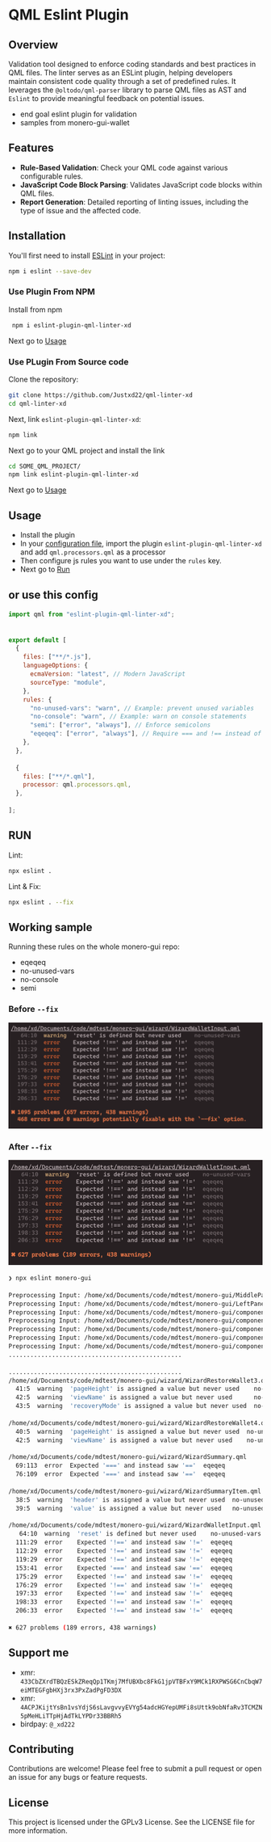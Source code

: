 # QML Eslint Plugin

## Overview

Validation tool designed to enforce coding standards and best practices in QML files. The linter serves as an ESLint plugin, helping developers maintain consistent code quality through a set of predefined rules. It leverages the `@oltodo/qml-parser` library to parse QML files as AST and `Eslint` to provide meaningful feedback on potential issues.

- end goal eslint plugin for validation
- samples from monero-gui-wallet

## Features

- **Rule-Based Validation**: Check your QML code against various configurable rules.
- **JavaScript Code Block Parsing**: Validates JavaScript code blocks within QML files.
- **Report Generation**: Detailed reporting of linting issues, including the type of issue and the affected code.

## Installation
You'll first need to install [ESLint](https://eslint.org/) in your project:

```sh
npm i eslint --save-dev
```
### Use Plugin From NPM
Install from npm
```sh
 npm i eslint-plugin-qml-linter-xd
```
Next go to [Usage](#usage)


### Use PLugin From Source code

Clone the repository:

```bash
git clone https://github.com/Justxd22/qml-linter-xd
cd qml-linter-xd
```

Next, link `eslint-plugin-qml-linter-xd`:

```sh
npm link
```

Next go to your QML project and install the link
```sh
cd SOME_QML_PROJECT/
npm link eslint-plugin-qml-linter-xd
```
Next go to [Usage](#usage)


## Usage
- Install the plugin
- In your [configuration file](https://eslint.org/docs/latest/use/configure/configuration-files#configuration-file), import the plugin `eslint-plugin-qml-linter-xd` and add `qml.processors.qml` as a processor
- Then configure js rules you want to use under the `rules` key.
- Next go to [Run](#run)

## or use this config


```js
import qml from "eslint-plugin-qml-linter-xd";


export default [
  {
    files: ["**/*.js"],
    languageOptions: {
      ecmaVersion: "latest", // Modern JavaScript
      sourceType: "module",
    },
    rules: {
      "no-unused-vars": "warn", // Example: prevent unused variables
      "no-console": "warn", // Example: warn on console statements
      "semi": ["error", "always"], // Enforce semicolons
      "eqeqeq": ["error", "always"], // Require === and !== instead of == and !=
    },
  },

  {
    files: ["**/*.qml"],
    processor: qml.processors.qml,
  },

];
```
## RUN
Lint:
```sh
npx eslint .
```
Lint & Fix:
```sh
npx eslint . --fix
```

## Working sample
Running these rules on the whole monero-gui repo:
- eqeqeq
- no-unused-vars
- no-console
- semi
### Before `--fix`
![err](.res/err.png)
### After `--fix`
![fixed](.res/fixed.png)

```bash
❯ npx eslint monero-gui

Preprocessing Input: /home/xd/Documents/code/mdtest/monero-gui/MiddlePanel.qml
Preprocessing Input: /home/xd/Documents/code/mdtest/monero-gui/LeftPanel.qml
Preprocessing Input: /home/xd/Documents/code/mdtest/monero-gui/components/AdvancedOptionsItem.qml
Preprocessing Input: /home/xd/Documents/code/mdtest/monero-gui/components/CheckBox.qml
Preprocessing Input: /home/xd/Documents/code/mdtest/monero-gui/components/CheckBox2.qml
Preprocessing Input: /home/xd/Documents/code/mdtest/monero-gui/components/ContextMenu.qml
Preprocessing Input: /home/xd/Documents/code/mdtest/monero-gui/components/ContextMenuItem.qml
................................................

................................................
/home/xd/Documents/code/mdtest/monero-gui/wizard/WizardRestoreWallet3.qml
  41:5  warning  'pageHeight' is assigned a value but never used    no-unused-vars
  42:5  warning  'viewName' is assigned a value but never used      no-unused-vars
  43:5  warning  'recoveryMode' is assigned a value but never used  no-unused-vars

/home/xd/Documents/code/mdtest/monero-gui/wizard/WizardRestoreWallet4.qml
  40:5  warning  'pageHeight' is assigned a value but never used  no-unused-vars
  42:5  warning  'viewName' is assigned a value but never used    no-unused-vars

/home/xd/Documents/code/mdtest/monero-gui/wizard/WizardSummary.qml
  69:113  error  Expected '===' and instead saw '=='  eqeqeq
  76:109  error  Expected '===' and instead saw '=='  eqeqeq

/home/xd/Documents/code/mdtest/monero-gui/wizard/WizardSummaryItem.qml
  38:5  warning  'header' is assigned a value but never used  no-unused-vars
  39:5  warning  'value' is assigned a value but never used   no-unused-vars

/home/xd/Documents/code/mdtest/monero-gui/wizard/WizardWalletInput.qml
   64:10  warning  'reset' is defined but never used    no-unused-vars
  111:29  error    Expected '!==' and instead saw '!='  eqeqeq
  112:29  error    Expected '!==' and instead saw '!='  eqeqeq
  119:29  error    Expected '!==' and instead saw '!='  eqeqeq
  153:41  error    Expected '===' and instead saw '=='  eqeqeq
  175:29  error    Expected '!==' and instead saw '!='  eqeqeq
  176:29  error    Expected '!==' and instead saw '!='  eqeqeq
  197:33  error    Expected '!==' and instead saw '!='  eqeqeq
  198:33  error    Expected '!==' and instead saw '!='  eqeqeq
  206:33  error    Expected '!==' and instead saw '!='  eqeqeq

✖ 627 problems (189 errors, 438 warnings)

```

## Support me

- xmr: `433CbZXrdTBQzESkZReqQp1TKmj7MfUBXbc8FkG1jpVTBFxY9MCk1RXPWSG6CnCbqW7eiMTEGFgbHXj3rx3PxZadPgFD3DX`
- xmr: `4ACPJKijtYsBn1vsYdjS6sLavgvvyEVYg54adcHGYepUMFi8sUttk9obNfaRv3TCMZN5pMeHLiTTpHjAdTkLYPDr33BBRh5`
- birdpay: `@_xd222`

## Contributing
Contributions are welcome! Please feel free to submit a pull request or open an issue for any bugs or feature requests.

## License
This project is licensed under the GPLv3 License. See the LICENSE file for more information.
